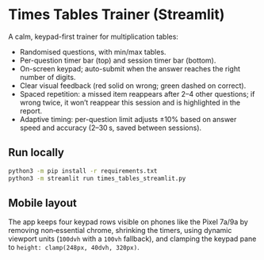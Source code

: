 # Times Tables Trainer (Streamlit)

A calm, keypad-first trainer for multiplication tables:
- Randomised questions, with min/max tables.
- Per-question timer bar (top) and session timer bar (bottom).
- On-screen keypad; auto-submit when the answer reaches the right number of digits.
- Clear visual feedback (red solid on wrong; green dashed on correct).
- Spaced repetition: a missed item reappears after 2–4 other questions; if wrong twice, it won’t reappear this session and is highlighted in the report.
- Adaptive timing: per-question limit adjusts ±10% based on answer speed and accuracy (2–30 s, saved between sessions).

## Run locally
```bash
python3 -m pip install -r requirements.txt
python3 -m streamlit run times_tables_streamlit.py
```

## Mobile layout

The app keeps four keypad rows visible on phones like the Pixel 7a/9a by removing non‑essential chrome, shrinking the timers, using dynamic viewport units (`100dvh` with a `100vh` fallback), and clamping the keypad pane to `height: clamp(248px, 40dvh, 320px)`.
